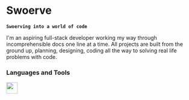 # Swoerve

**`Swoerving into a world of code`**

I'm an aspiring full-stack developer working my way through incomprehensible docs one line at a time. All projects are built from the ground up, planning, designing, coding all the way to solving real life problems with code.

### Languages and Tools

<img width="30px" src="https://cdn.jsdelivr.net/gh/devicons/devicon@latest/icons/javascript/javascript-plain.svg" />

<!--
**Swoerve/Swoerve** is a ✨ _special_ ✨ repository because its `README.md` (this file) appears on your GitHub profile.

Here are some ideas to get you started:

- 🔭 I’m currently working on ...
- 🌱 I’m currently learning ...
- 👯 I’m looking to collaborate on ...
- 🤔 I’m looking for help with ...
- 💬 Ask me about ...
- 📫 How to reach me: ...
- 😄 Pronouns: ...
- ⚡ Fun fact: ...
-->

